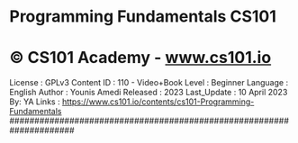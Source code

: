 # Programming Fundamentals CS101 
# © CS101 Academy - www.cs101.io

License      : GPLv3
Content ID   : 110 - Video+Book
Level        : Beginner
Language     : English
Author       : Younis Amedi
Released     : 2023
Last_Update  : 10 April 2023 By: YA
Links  : https://www.cs101.io/contents/cs101-Programming-Fundamentals
#####################################################################
